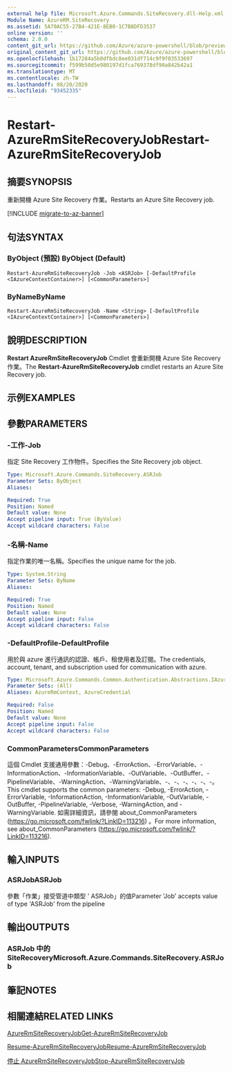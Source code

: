 ```yaml
---
external help file: Microsoft.Azure.Commands.SiteRecovery.dll-Help.xml
Module Name: AzureRM.SiteRecovery
ms.assetid: 5A70AC55-27B4-421E-8EB0-1C7B8DFD3537
online version: ''
schema: 2.0.0
content_git_url: https://github.com/Azure/azure-powershell/blob/preview/src/ResourceManager/SiteRecovery/Commands.SiteRecovery/help/Restart-AzureRmSiteRecoveryJob.md
original_content_git_url: https://github.com/Azure/azure-powershell/blob/preview/src/ResourceManager/SiteRecovery/Commands.SiteRecovery/help/Restart-AzureRmSiteRecoveryJob.md
ms.openlocfilehash: 1b17284a5b0dfbdc8ee031df714c9f9f03533697
ms.sourcegitcommit: f599b50d5e980197d1fca769378df90a842b42a1
ms.translationtype: MT
ms.contentlocale: zh-TW
ms.lasthandoff: 08/20/2020
ms.locfileid: "93452335"
---
```

# <span data-ttu-id="baf73-101">Restart-AzureRmSiteRecoveryJob</span><span class="sxs-lookup"><span data-stu-id="baf73-101">Restart-AzureRmSiteRecoveryJob</span></span>

## <span data-ttu-id="baf73-102">摘要</span><span class="sxs-lookup"><span data-stu-id="baf73-102">SYNOPSIS</span></span>
<span data-ttu-id="baf73-103">重新開機 Azure Site Recovery 作業。</span><span class="sxs-lookup"><span data-stu-id="baf73-103">Restarts an Azure Site Recovery job.</span></span>

[!INCLUDE [migrate-to-az-banner](../../includes/migrate-to-az-banner.md)]

## <span data-ttu-id="baf73-104">句法</span><span class="sxs-lookup"><span data-stu-id="baf73-104">SYNTAX</span></span>

### <span data-ttu-id="baf73-105">ByObject (預設) </span><span class="sxs-lookup"><span data-stu-id="baf73-105">ByObject (Default)</span></span>
```
Restart-AzureRmSiteRecoveryJob -Job <ASRJob> [-DefaultProfile <IAzureContextContainer>] [<CommonParameters>]
```

### <span data-ttu-id="baf73-106">ByName</span><span class="sxs-lookup"><span data-stu-id="baf73-106">ByName</span></span>
```
Restart-AzureRmSiteRecoveryJob -Name <String> [-DefaultProfile <IAzureContextContainer>] [<CommonParameters>]
```

## <span data-ttu-id="baf73-107">說明</span><span class="sxs-lookup"><span data-stu-id="baf73-107">DESCRIPTION</span></span>
<span data-ttu-id="baf73-108">**Restart AzureRmSiteRecoveryJob** Cmdlet 會重新開機 Azure Site Recovery 作業。</span><span class="sxs-lookup"><span data-stu-id="baf73-108">The **Restart-AzureRmSiteRecoveryJob** cmdlet restarts an Azure Site Recovery job.</span></span>

## <span data-ttu-id="baf73-109">示例</span><span class="sxs-lookup"><span data-stu-id="baf73-109">EXAMPLES</span></span>

## <span data-ttu-id="baf73-110">參數</span><span class="sxs-lookup"><span data-stu-id="baf73-110">PARAMETERS</span></span>

### <span data-ttu-id="baf73-111">-工作</span><span class="sxs-lookup"><span data-stu-id="baf73-111">-Job</span></span>
<span data-ttu-id="baf73-112">指定 Site Recovery 工作物件。</span><span class="sxs-lookup"><span data-stu-id="baf73-112">Specifies the Site Recovery job object.</span></span>

```yaml
Type: Microsoft.Azure.Commands.SiteRecovery.ASRJob
Parameter Sets: ByObject
Aliases: 

Required: True
Position: Named
Default value: None
Accept pipeline input: True (ByValue)
Accept wildcard characters: False
```

### <span data-ttu-id="baf73-113">-名稱</span><span class="sxs-lookup"><span data-stu-id="baf73-113">-Name</span></span>
<span data-ttu-id="baf73-114">指定作業的唯一名稱。</span><span class="sxs-lookup"><span data-stu-id="baf73-114">Specifies the unique name for the job.</span></span>

```yaml
Type: System.String
Parameter Sets: ByName
Aliases: 

Required: True
Position: Named
Default value: None
Accept pipeline input: False
Accept wildcard characters: False
```

### <span data-ttu-id="baf73-115">-DefaultProfile</span><span class="sxs-lookup"><span data-stu-id="baf73-115">-DefaultProfile</span></span>
<span data-ttu-id="baf73-116">用於與 azure 進行通訊的認證、帳戶、租使用者及訂閱。</span><span class="sxs-lookup"><span data-stu-id="baf73-116">The credentials, account, tenant, and subscription used for communication with azure.</span></span>

```yaml
Type: Microsoft.Azure.Commands.Common.Authentication.Abstractions.IAzureContextContainer
Parameter Sets: (All)
Aliases: AzureRmContext, AzureCredential

Required: False
Position: Named
Default value: None
Accept pipeline input: False
Accept wildcard characters: False
```

### <span data-ttu-id="baf73-117">CommonParameters</span><span class="sxs-lookup"><span data-stu-id="baf73-117">CommonParameters</span></span>
<span data-ttu-id="baf73-118">這個 Cmdlet 支援通用參數：-Debug、-ErrorAction、-ErrorVariable、-InformationAction、-InformationVariable、-OutVariable、-OutBuffer、-PipelineVariable、-WarningAction、-WarningVariable、-、-、-、-、-、-。</span><span class="sxs-lookup"><span data-stu-id="baf73-118">This cmdlet supports the common parameters: -Debug, -ErrorAction, -ErrorVariable, -InformationAction, -InformationVariable, -OutVariable, -OutBuffer, -PipelineVariable, -Verbose, -WarningAction, and -WarningVariable.</span></span> <span data-ttu-id="baf73-119">如需詳細資訊，請參閱 about_CommonParameters (https://go.microsoft.com/fwlink/?LinkID=113216) 。</span><span class="sxs-lookup"><span data-stu-id="baf73-119">For more information, see about_CommonParameters (https://go.microsoft.com/fwlink/?LinkID=113216).</span></span>

## <span data-ttu-id="baf73-120">輸入</span><span class="sxs-lookup"><span data-stu-id="baf73-120">INPUTS</span></span>

### <span data-ttu-id="baf73-121">ASRJob</span><span class="sxs-lookup"><span data-stu-id="baf73-121">ASRJob</span></span>
<span data-ttu-id="baf73-122">參數「作業」接受管道中類型 ' ASRJob」的值</span><span class="sxs-lookup"><span data-stu-id="baf73-122">Parameter 'Job' accepts value of type 'ASRJob' from the pipeline</span></span>

## <span data-ttu-id="baf73-123">輸出</span><span class="sxs-lookup"><span data-stu-id="baf73-123">OUTPUTS</span></span>

### <span data-ttu-id="baf73-124">ASRJob 中的 SiteRecovery</span><span class="sxs-lookup"><span data-stu-id="baf73-124">Microsoft.Azure.Commands.SiteRecovery.ASRJob</span></span>

## <span data-ttu-id="baf73-125">筆記</span><span class="sxs-lookup"><span data-stu-id="baf73-125">NOTES</span></span>

## <span data-ttu-id="baf73-126">相關連結</span><span class="sxs-lookup"><span data-stu-id="baf73-126">RELATED LINKS</span></span>

[<span data-ttu-id="baf73-127">AzureRmSiteRecoveryJob</span><span class="sxs-lookup"><span data-stu-id="baf73-127">Get-AzureRmSiteRecoveryJob</span></span>](./Get-AzureRmSiteRecoveryJob.md)

[<span data-ttu-id="baf73-128">Resume-AzureRmSiteRecoveryJob</span><span class="sxs-lookup"><span data-stu-id="baf73-128">Resume-AzureRmSiteRecoveryJob</span></span>](./Resume-AzureRmSiteRecoveryJob.md)

[<span data-ttu-id="baf73-129">停止 AzureRmSiteRecoveryJob</span><span class="sxs-lookup"><span data-stu-id="baf73-129">Stop-AzureRmSiteRecoveryJob</span></span>](./Stop-AzureRmSiteRecoveryJob.md)

